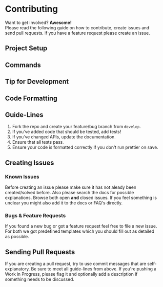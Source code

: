 # Contributing
Want to get involved? **Awesome!**<br>
Please read the following guide on how to contribute, create issues and send pull requests.
If you have a feature request please create an issue.

## Project Setup


## Commands


## Tip for Development


## Code Formatting



## Guide-Lines
1. Fork the repo and create your feature/bug branch from `develop`.
2. If you've added code that should be tested, add tests!
3. If you've changed APIs, update the documentation.
4. Ensure that all tests pass.
5. Ensure your code is formatted correctly if you don't run prettier on save.

## Creating Issues
### Known Issues
Before creating an issue please make sure it has not aleady been created/solved before. Also please search the docs for possible explanations.
Browse both open **and** closed issues. If you feel something is unclear you might also add it to the docs or FAQ's directly.

### Bugs & Feature Requests
If you found a new bug or got a feature request feel free to file a new issue. For both we got predefined templates which you should fill out as detailed as possible.

## Sending Pull Requests
If you are creating a pull request, try to use commit messages that are self-explanatory. Be sure to meet all guide-lines from above. If you're pushing a Work in Progress, please flag it and optionally add a description if something needs to be discussed.
